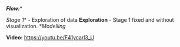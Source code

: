 ***Flow:****

*Stage 1** - Exploration of data 
**Exploration** - Stage 1 fixed and without visualization.
**Modelling*

**Video:**  https://youtu.be/F41ycarl3_U

